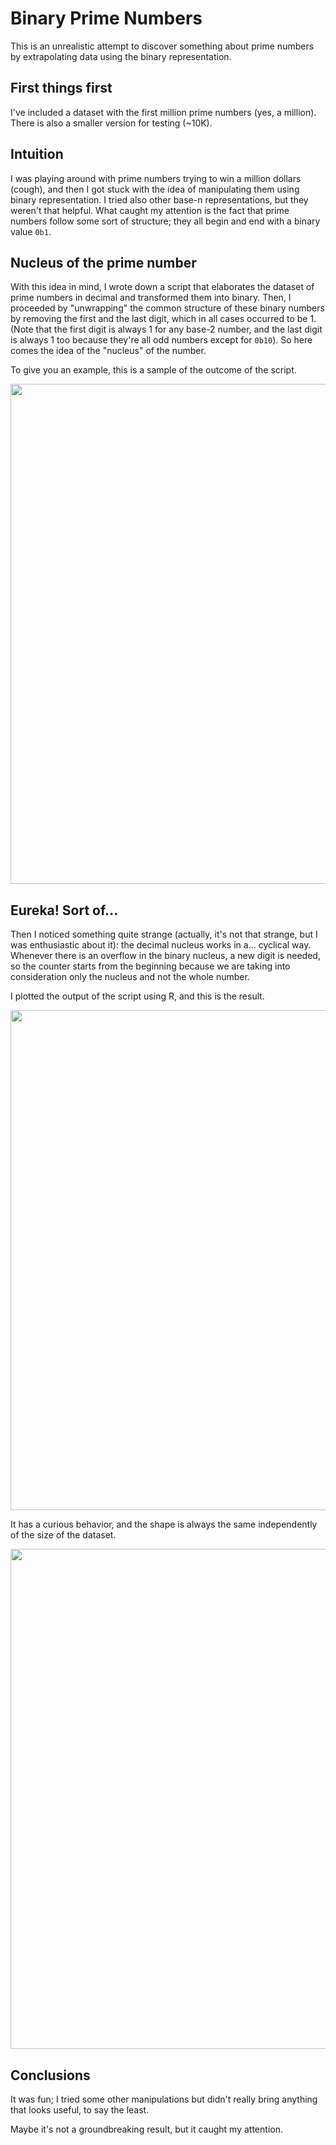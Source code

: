 # Binary Prime Numbers
This is an unrealistic attempt to discover something about prime numbers by extrapolating data using the binary representation.

## First things first
I've included a dataset with the first million prime numbers (yes, a million). There is also a smaller version for testing (~10K).

## Intuition
I was playing around with prime numbers trying to win a million dollars (cough), and then I got stuck with the idea of manipulating them using binary representation. I tried also other base-n representations, but they weren't that helpful. What caught my attention is the fact that prime numbers follow some sort of structure; they all begin and end with a binary value <code>0b1</code>.

## Nucleus of the prime number
With this idea in mind, I wrote down a script that elaborates the dataset of prime numbers in decimal and transformed them into binary. Then, I proceeded by "unwrapping" the common structure of these binary numbers by removing the first and the last digit, which in all cases occurred to be 1. (Note that the first digit is always 1 for any base-2 number, and the last digit is always 1 too because they're all odd numbers except for <code>0b10</code>). So here comes the idea of the "nucleus" of the number.

To give you an example, this is a sample of the outcome of the script.

<p align="center">
  <image src="https://github.com/hurxan/binary-prime-numbers/assets/24367273/fa7fc7a6-84dc-4329-8334-e0ad858a5f72" width="800px" />
</p>

## Eureka! Sort of...
Then I noticed something quite strange (actually, it's not that strange, but I was enthusiastic about it): the decimal nucleus works in a... cyclical way. Whenever there is an overflow in the binary nucleus, a new digit is needed, so the counter starts from the beginning because we are taking into consideration only the nucleus and not the whole number.

I plotted the output of the script using R, and this is the result.

<p align="center">
  <image src="https://github.com/hurxan/binary-prime-numbers/assets/24367273/913ee7cb-1fa3-4b2a-94a6-33fab3a14f07" width="800px" />
</p>

It has a curious behavior, and the shape is always the same independently of the size of the dataset.

<p align="center">
  <image src="https://github.com/hurxan/binary-prime-numbers/assets/24367273/e2cf7b12-cdcd-44ed-b1f0-c5282ed2ab28" width="800px" />
</p>

## Conclusions
It was fun; I tried some other manipulations but didn't really bring anything that looks useful, to say the least.

Maybe it's not a groundbreaking result, but it caught my attention.
